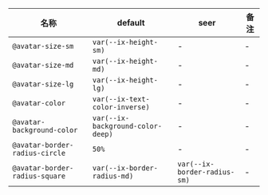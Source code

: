 | 名称 | default | seer | 备注 |
| --- | --- | --- | --- |
| `@avatar-size-sm` | `var(--ix-height-sm)` | - | - |
| `@avatar-size-md` | `var(--ix-height-md)` | - | - |
| `@avatar-size-lg` | `var(--ix-height-lg)` | - | - |
| `@avatar-color` | `var(--ix-text-color-inverse)` | - | - |
| `@avatar-background-color` | `var(--ix-background-color-deep)` | - | - |
| `@avatar-border-radius-circle` | `50%` | - | - |
| `@avatar-border-radius-square` | `var(--ix-border-radius-md)` | `var(--ix-border-radius-sm)` | - |
